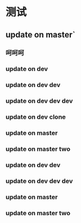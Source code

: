 # 测试



## update on master`
### 呵呵呵


### update on dev


### update on dev dev

### update on dev dev dev


### update on dev clone
### update on master


### update on master two
### update on dev dev

### update on dev dev dev
### update on master


### update on master two
